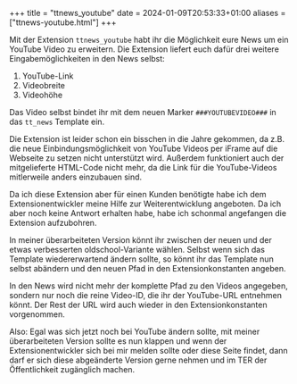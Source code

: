 +++
title = "ttnews_youtube"
date = 2024-01-09T20:53:33+01:00
aliases = ["ttnews-youtube.html"]
+++

Mit der Extension `ttnews_youtube` habt ihr die Möglichkeit eure News um ein YouTube Video zu erweitern. Die Extension liefert euch dafür drei weitere Eingabemöglichkeiten in den News selbst:

1. YouTube-Link
2. Videobreite
3. Videohöhe

Das Video selbst bindet ihr mit dem neuen Marker `###YOUTUBEVIDEO###` in das `tt_news` Template ein.

Die Extension ist leider schon ein bisschen in die Jahre gekommen, da z.B. die neue Einbindungsmöglichkeit von YouTube Videos per iFrame auf die Webseite zu setzen nicht unterstützt wird. Außerdem funktioniert auch der mitgelieferte HTML-Code nicht mehr, da die Link für die YouTube-Videos mitlerweile anders einzubauen sind.

Da ich diese Extension aber für einen Kunden benötigte habe ich dem Extensionentwickler meine Hilfe zur Weiterentwicklung angeboten. Da ich aber noch keine Antwort erhalten habe, habe ich schonmal angefangen die Extension aufzubohren.

In meiner überarbeiteten Version könnt ihr zwischen der neuen und der etwas verbesserten oldschool-Variante wählen. Selbst wenn sich das Template wiedererwartend ändern sollte, so könnt ihr das Template nun selbst abändern und den neuen Pfad in den Extensionkonstanten angeben.

In den News wird nicht mehr der komplette Pfad zu den Videos angegeben, sondern nur noch die reine Video-ID, die ihr der YouTube-URL entnehmen könnt. Der Rest der URL wird auch wieder in den Extensionkonstanten vorgenommen.

Also: Egal was sich jetzt noch bei YouTube ändern sollte, mit meiner überarbeiteten Version sollte es nun klappen und wenn der Extensionentwickler sich bei mir melden sollte oder diese Seite findet, dann darf er sich diese abgeänderte Version gerne nehmen und im TER der Öffentlichkeit zugänglich machen.
